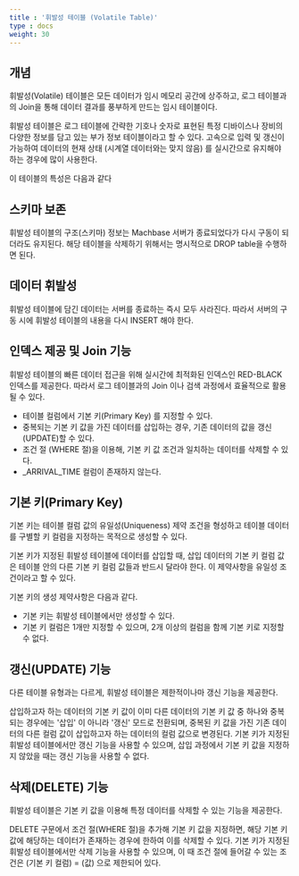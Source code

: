 ```yaml
---
title : '휘발성 테이블 (Volatile Table)'
type : docs
weight: 30
---
```


## 개념

휘발성(Volatile) 테이블은 모든 데이터가 임시 메모리 공간에 상주하고, 로그 테이블과의 Join을 통해 데이터 결과를 풍부하게 만드는 임시 테이블이다.

휘발성 테이블은 로그 테이블에 간략한 기호나 숫자로 표현된 특정 디바이스나 장비의 다양한 정보를 담고 있는 부가 정보 테이블이라고 할 수 있다. 고속으로 입력 및 갱신이 가능하여 데이터의 현재 상태 (시계열 데이터와는 맞지 않음) 를 실시간으로 유지해야 하는 경우에 많이 사용한다.

이 테이블의 특성은 다음과 같다

## 스키마 보존

휘발성 테이블의 구조(스키마) 정보는 Machbase 서버가 종료되었다가 다시 구동이 되더라도 유지된다. 해당 테이블을 삭제하기 위해서는 명시적으로 DROP table을 수행하면 된다.

## 데이터 휘발성

휘발성 테이블에 담긴 데이터는 서버를 종료하는 즉시 모두 사라진다. 따라서 서버의 구동 시에 휘발성 테이블의 내용을 다시 INSERT 해야 한다.

## 인덱스 제공 및 Join 기능

휘발성 테이블의 빠른 데이터 접근을 위해 실시간에 최적화된 인덱스인 RED-BLACK 인덱스를 제공한다. 따라서 로그 테이블과의 Join 이나 검색 과정에서 효율적으로 활용될 수 있다.
* 테이블 컬럼에서 기본 키(Primary Key) 를 지정할 수 있다.
* 중복되는 기본 키 값을 가진 데이터를 삽입하는 경우, 기존 데이터의 값을 갱신(UPDATE)할 수 있다.
* 조건 절 (WHERE 절)을 이용해, 기본 키 값 조건과 일치하는 데이터를 삭제할 수 있다.
* _ARRIVAL_TIME 컬럼이 존재하지 않는다.

## 기본 키(Primary Key)

기본 키는 테이블 컬럼 값의 유일성(Uniqueness) 제약 조건을 형성하고 테이블 데이터를 구별할 키 컬럼을 지정하는 목적으로 생성할 수 있다.

기본 키가 지정된 휘발성 테이블에 데이터를 삽입할 때, 삽입 데이터의 기본 키 컬럼 값은 테이블 안의 다른 기본 키 컬럼 값들과 반드시 달라야 한다. 이 제약사항을 유일성 조건이라고 할 수 있다.

기본 키의 생성 제약사항은 다음과 같다.
* 기본 키는 휘발성 테이블에서만 생성할 수 있다.
* 기본 키 컬럼은 1개만 지정할 수 있으며, 2개 이상의 컬럼을 함께 기본 키로 지정할 수 없다.

## 갱신(UPDATE) 기능

다른 테이블 유형과는 다르게, 휘발성 테이블은 제한적이나마 갱신 기능을 제공한다.

삽입하고자 하는 데이터의 기본 키 값이 이미 다른 데이터의 기본 키 값 중 하나와 중복되는 경우에는 '삽입' 이 아니라 '갱신' 모드로 전환되며, 중복된 키 값을 가진 기존 데이터의 다른 컬럼 값이 삽입하고자 하는 데이터의 컬럼 값으로 변경된다. 기본 키가 지정된 휘발성 테이블에서만 갱신 기능을 사용할 수 있으며, 삽입 과정에서 기본 키 값을 지정하지 않았을 때는 갱신 기능을 사용할 수 없다.

## 삭제(DELETE) 기능

휘발성 테이블은 기본 키 값을 이용해 특정 데이터를 삭제할 수 있는 기능을 제공한다.

DELETE 구문에서 조건 절(WHERE 절)을 추가해 기본 키 값을 지정하면, 해당 기본 키 값에 해당하는 데이터가 존재하는 경우에 한하여 이를 삭제할 수 있다. 기본 키가 지정된 휘발성 테이블에서만 삭제 기능을 사용할 수 있으며, 이 때 조건 절에 들어갈 수 있는 조건은 (기본 키 컬럼) = (값) 으로 제한되어 있다.
